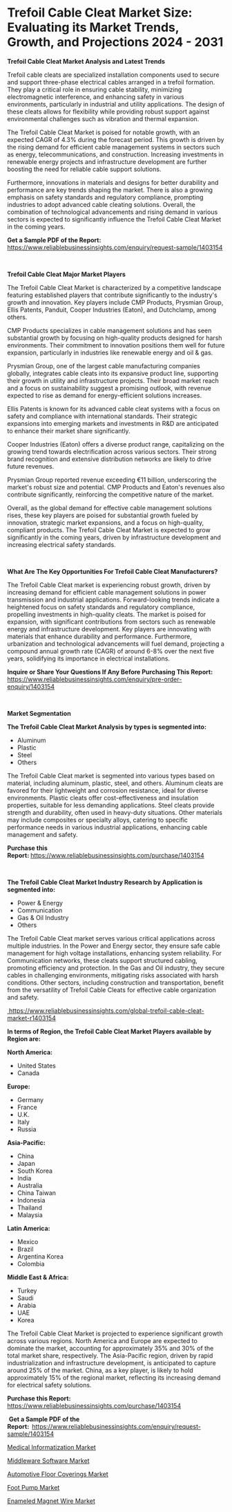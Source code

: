 <p><h1>Trefoil Cable Cleat Market Size: Evaluating its Market Trends, Growth, and Projections 2024 - 2031</h1></p><p><strong>Trefoil Cable Cleat Market Analysis and Latest Trends</strong></p>
<p><p>Trefoil cable cleats are specialized installation components used to secure and support three-phase electrical cables arranged in a trefoil formation. They play a critical role in ensuring cable stability, minimizing electromagnetic interference, and enhancing safety in various environments, particularly in industrial and utility applications. The design of these cleats allows for flexibility while providing robust support against environmental challenges such as vibration and thermal expansion.</p><p>The Trefoil Cable Cleat Market is poised for notable growth, with an expected CAGR of 4.3% during the forecast period. This growth is driven by the rising demand for efficient cable management systems in sectors such as energy, telecommunications, and construction. Increasing investments in renewable energy projects and infrastructure development are further boosting the need for reliable cable support solutions. </p><p>Furthermore, innovations in materials and designs for better durability and performance are key trends shaping the market. There is also a growing emphasis on safety standards and regulatory compliance, prompting industries to adopt advanced cable cleating solutions. Overall, the combination of technological advancements and rising demand in various sectors is expected to significantly influence the Trefoil Cable Cleat Market in the coming years.</p></p>
<p><strong>Get a Sample PDF of the Report:&nbsp;</strong> <a href="https://www.reliablebusinessinsights.com/enquiry/request-sample/1403154?utm_campaign=1113&utm_medium=2&utm_source=Github&utm_content=ia&utm_term=23102024&utm_id=trefoil-cable-cleat">https://www.reliablebusinessinsights.com/enquiry/request-sample/1403154</a></p>
<p>&nbsp;</p>
<p><strong>Trefoil Cable Cleat Major Market Players</strong></p>
<p><p>The Trefoil Cable Cleat Market is characterized by a competitive landscape featuring established players that contribute significantly to the industry's growth and innovation. Key players include CMP Products, Prysmian Group, Ellis Patents, Panduit, Cooper Industries (Eaton), and Dutchclamp, among others.</p><p>CMP Products specializes in cable management solutions and has seen substantial growth by focusing on high-quality products designed for harsh environments. Their commitment to innovation positions them well for future expansion, particularly in industries like renewable energy and oil & gas.</p><p>Prysmian Group, one of the largest cable manufacturing companies globally, integrates cable cleats into its expansive product line, supporting their growth in utility and infrastructure projects. Their broad market reach and a focus on sustainability suggest a promising outlook, with revenue expected to rise as demand for energy-efficient solutions increases.</p><p>Ellis Patents is known for its advanced cable cleat systems with a focus on safety and compliance with international standards. Their strategic expansions into emerging markets and investments in R&D are anticipated to enhance their market share significantly.</p><p>Cooper Industries (Eaton) offers a diverse product range, capitalizing on the growing trend towards electrification across various sectors. Their strong brand recognition and extensive distribution networks are likely to drive future revenues.</p><p>Prysmian Group reported revenue exceeding €11 billion, underscoring the market's robust size and potential. CMP Products and Eaton's revenues also contribute significantly, reinforcing the competitive nature of the market.</p><p>Overall, as the global demand for effective cable management solutions rises, these key players are poised for substantial growth fueled by innovation, strategic market expansions, and a focus on high-quality, compliant products. The Trefoil Cable Cleat Market is expected to grow significantly in the coming years, driven by infrastructure development and increasing electrical safety standards.</p></p>
<p>&nbsp;</p>
<p><strong>What Are The Key Opportunities For Trefoil Cable Cleat Manufacturers?</strong></p>
<p><p>The Trefoil Cable Cleat market is experiencing robust growth, driven by increasing demand for efficient cable management solutions in power transmission and industrial applications. Forward-looking trends indicate a heightened focus on safety standards and regulatory compliance, propelling investments in high-quality cleats. The market is poised for expansion, with significant contributions from sectors such as renewable energy and infrastructure development. Key players are innovating with materials that enhance durability and performance. Furthermore, urbanization and technological advancements will fuel demand, projecting a compound annual growth rate (CAGR) of around 6-8% over the next five years, solidifying its importance in electrical installations.</p></p>
<p><strong>Inquire or Share Your Questions If Any Before Purchasing This Report:</strong> <a href="https://www.reliablebusinessinsights.com/enquiry/pre-order-enquiry/1403154?utm_campaign=1113&utm_medium=2&utm_source=Github&utm_content=ia&utm_term=23102024&utm_id=trefoil-cable-cleat">https://www.reliablebusinessinsights.com/enquiry/pre-order-enquiry/1403154</a></p>
<p>&nbsp;</p>
<p><strong>Market Segmentation</strong></p>
<p><strong>The Trefoil Cable Cleat Market Analysis by types is segmented into:</strong></p>
<p><ul><li>Aluminum</li><li>Plastic</li><li>Steel</li><li>Others</li></ul></p>
<p><p>The Trefoil Cable Cleat market is segmented into various types based on material, including aluminum, plastic, steel, and others. Aluminum cleats are favored for their lightweight and corrosion resistance, ideal for diverse environments. Plastic cleats offer cost-effectiveness and insulation properties, suitable for less demanding applications. Steel cleats provide strength and durability, often used in heavy-duty situations. Other materials may include composites or specialty alloys, catering to specific performance needs in various industrial applications, enhancing cable management and safety.</p></p>
<p><strong>Purchase this Report:&nbsp;</strong><a href="https://www.reliablebusinessinsights.com/purchase/1403154?utm_campaign=1113&utm_medium=2&utm_source=Github&utm_content=ia&utm_term=23102024&utm_id=trefoil-cable-cleat">https://www.reliablebusinessinsights.com/purchase/1403154</a></p>
<p>&nbsp;</p>
<p><strong>The Trefoil Cable Cleat Market Industry Research by Application is segmented into:</strong></p>
<p><ul><li>Power & Energy</li><li>Communication</li><li>Gas & Oil Industry</li><li>Others</li></ul></p>
<p><p>The Trefoil Cable Cleat market serves various critical applications across multiple industries. In the Power and Energy sector, they ensure safe cable management for high voltage installations, enhancing system reliability. For Communication networks, these cleats support structured cabling, promoting efficiency and protection. In the Gas and Oil industry, they secure cables in challenging environments, mitigating risks associated with harsh conditions. Other sectors, including construction and transportation, benefit from the versatility of Trefoil Cable Cleats for effective cable organization and safety.</p></p>
<p><a href="https://www.reliablebusinessinsights.com/global-trefoil-cable-cleat-market-r1403154?utm_campaign=1113&utm_medium=2&utm_source=Github&utm_content=ia&utm_term=23102024&utm_id=trefoil-cable-cleat">&nbsp;https://www.reliablebusinessinsights.com/global-trefoil-cable-cleat-market-r1403154</a></p>
<p><strong>In terms of Region, the Trefoil Cable Cleat Market Players available by Region are:</strong></p>
<p>
    <p> <strong> North America: </strong>
        <ul>
            <li>United States</li>
            <li>Canada</li>
        </ul>
        </p> 
    <p> <strong> Europe: </strong>
        <ul>
            <li>Germany</li>
            <li>France</li>
            <li>U.K.</li>
            <li>Italy</li>
            <li>Russia</li>
        </ul>
        </p> 
    <p> <strong> Asia-Pacific: </strong>
        <ul>
            <li>China</li>
            <li>Japan</li>
            <li>South Korea</li>
            <li>India</li>
            <li>Australia</li>
            <li>China Taiwan</li>
            <li>Indonesia</li>
            <li>Thailand</li>
            <li>Malaysia</li>
        </ul>
        </p> 
    <p> <strong> Latin America: </strong>
        <ul>
            <li>Mexico</li>
            <li>Brazil</li>
            <li>Argentina Korea</li>
            <li>Colombia</li>
        </ul>
        </p> 
    <p> <strong> Middle East & Africa: </strong>
        <ul>
            <li>Turkey</li>
            <li>Saudi</li>
            <li>Arabia</li>
            <li>UAE</li>
            <li>Korea</li>
        </ul>
    </p>
    </p>
<p><p>The Trefoil Cable Cleat Market is projected to experience significant growth across various regions. North America and Europe are expected to dominate the market, accounting for approximately 35% and 30% of the total market share, respectively. The Asia-Pacific region, driven by rapid industrialization and infrastructure development, is anticipated to capture around 25% of the market. China, as a key player, is likely to hold approximately 15% of the regional market, reflecting its increasing demand for electrical safety solutions.</p></p>
<p><strong>Purchase this Report: </strong><a href="https://www.reliablebusinessinsights.com/purchase/1403154?utm_campaign=1113&utm_medium=2&utm_source=Github&utm_content=ia&utm_term=23102024&utm_id=trefoil-cable-cleat">https://www.reliablebusinessinsights.com/purchase/1403154</a></p>
<p>&nbsp;<strong>Get a Sample PDF of the Report:&nbsp;&nbsp;</strong><a href="https://www.reliablebusinessinsights.com/enquiry/request-sample/1403154?utm_campaign=1113&utm_medium=2&utm_source=Github&utm_content=ia&utm_term=23102024&utm_id=trefoil-cable-cleat">https://www.reliablebusinessinsights.com/enquiry/request-sample/1403154</a></p>
<p><strong></strong></p>
<p><p><a href="https://www.linkedin.com/pulse/future-ready-strategic-insights-global-medical-informatization-5ialf?utm_campaign=1113&utm_medium=2&utm_source=Github&utm_content=ia&utm_term=23102024&utm_id=trefoil-cable-cleat">Medical Informatization Market</a></p><p><a href="https://www.linkedin.com/pulse/middleware-software-industry-sector-market-dynamics-future-64cff?utm_campaign=1113&utm_medium=2&utm_source=Github&utm_content=ia&utm_term=23102024&utm_id=trefoil-cable-cleat">Middleware Software Market</a></p><p><a href="https://github.com/lavenaz9fufin/Market-Research-Report-List-1/blob/main/automotive-floor-coverings-market.md?utm_campaign=1113&utm_medium=2&utm_source=Github&utm_content=ia&utm_term=23102024&utm_id=trefoil-cable-cleat">Automotive Floor Coverings Market</a></p><p><a href="https://issuu.com/reportprime-2/docs/foot-pump-market-size-2030.pptx_65c138e9c3cbe4?utm_campaign=1113&utm_medium=2&utm_source=Github&utm_content=ia&utm_term=23102024&utm_id=trefoil-cable-cleat">Foot Pump Market</a></p><p><a href="https://github.com/tewellnudorennk/Market-Research-Report-List-1/blob/main/enameled-magnet-wire-market.md?utm_campaign=1113&utm_medium=2&utm_source=Github&utm_content=ia&utm_term=23102024&utm_id=trefoil-cable-cleat">Enameled Magnet Wire Market</a></p></p>